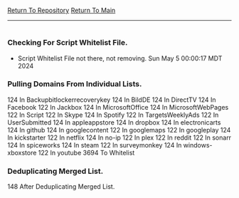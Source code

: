 [Return To Repository](https://github.com/DigitalWarrior/piholeparser/)
[Return To Main](https://github.com/DigitalWarrior/piholeparser/blob/master/RecentRunLogs/Mainlog.md)
____________________________________
# 
### Checking For Script Whitelist File.
* Script Whitelist File not there, not removing. Sun May  5 00:00:17 MDT 2024
### Pulling Domains From Individual Lists.
124 In Backupbitlockerrecoverykey
124 In BildDE
124 In DirectTV
124 In Facebook
122 In Jackbox
124 In MicrosoftOffice
124 In MicrosoftWebPages
122 In Script
122 In Skype
124 In Spotify
122 In TargetsWeeklyAds
122 In UserSubmitted
124 In appleappstore
124 In dropbox
124 In electronicarts
124 In github
124 In googlecontent
122 In googlemaps
122 In googleplay
124 In kickstarter
122 In netflix
124 In no-ip
122 In plex
122 In reddit
122 In sonarr
124 In spiceworks
124 In steam
122 In surveymonkey
124 In windows-xboxstore
122 In youtube
3694 To Whitelist
### Deduplicating Merged List.
148 After Deduplicating Merged List.
